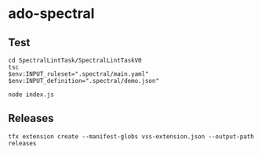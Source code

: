 # ado-spectral

## Test

```
cd SpectralLintTask/SpectralLintTaskV0
tsc
$env:INPUT_ruleset=".spectral/main.yaml"
$env:INPUT_definition=".spectral/demo.json"

node index.js
```

## Releases

```
tfx extension create --manifest-globs vss-extension.json --output-path releases
```
